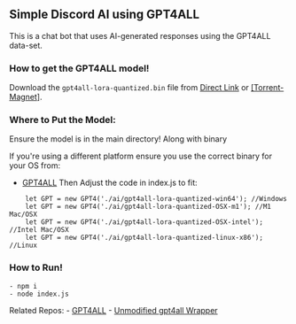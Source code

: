 ﻿## Simple Discord AI using GPT4ALL

This is a chat bot that uses AI-generated responses using the GPT4ALL data-set.

### How to get the GPT4ALL model! 

Download the `gpt4all-lora-quantized.bin` file from [Direct Link](https://the-eye.eu/public/AI/models/nomic-ai/gpt4all/gpt4all-lora-quantized.bin) or [[Torrent-Magnet]](https://tinyurl.com/gpt4all-lora-quantized).

### Where to Put the Model:

Ensure the model is in the main directory! Along with binary

If you're using a different platform ensure you use the correct binary for your OS from: 
- [GPT4ALL](https://github.com/nomic-ai/gpt4all)
Then Adjust the code in index.js to fit: 

```	
	let GPT = new GPT4('./ai/gpt4all-lora-quantized-win64'); //Windows
	let GPT = new GPT4('./ai/gpt4all-lora-quantized-OSX-m1'); //M1 Mac/OSX
	let GPT = new GPT4('./ai/gpt4all-lora-quantized-OSX-intel'); //Intel Mac/OSX
	let GPT = new GPT4('./ai/gpt4all-lora-quantized-linux-x86'); //Linux
```

### How to Run!
	- npm i 
	- node index.js


Related Repos:
	- [GPT4ALL](https://github.com/nomic-ai/gpt4all)
	- [Unmodified gpt4all Wrapper](https://github.com/realrasengan/gpt4all-wrapper-js)
